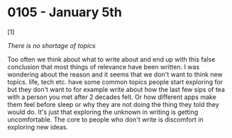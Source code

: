 # 0105 - January 5th

[1]

*There is no shortage of topics*

Too often we think about what to write about and end up with this false conclusion that most things of relevance have been written. I was wondering about the reason and it seems that we don't want to think new topics. life, tech etc. have some common topics people start exploring for but they don't want to for example write about how the last few sips of tea with a person you met after 2 decades felt. Or how different apps make them feel before sleep or why they are not doing the thing they told they would do. It's just that exploring the unknown in writing is getting uncomfortable. The core to people who don't write is discomfort in exploring new ideas.
